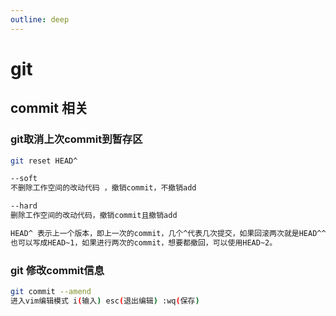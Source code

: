 ```yaml
---
outline: deep
---
```


# git

## commit 相关
### git取消上次commit到暂存区

```bash
git reset HEAD^

--soft
不删除工作空间的改动代码 ，撤销commit，不撤销add

--hard
删除工作空间的改动代码，撤销commit且撤销add

HEAD^ 表示上一个版本，即上一次的commit，几个^代表几次提交，如果回滚两次就是HEAD^^。
也可以写成HEAD~1，如果进行两次的commit，想要都撤回，可以使用HEAD~2。
```

### git 修改commit信息

```bash
git commit --amend 
进入vim编辑模式 i(输入) esc(退出编辑) :wq(保存)
```